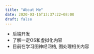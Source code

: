 ```yaml
---
title: "About Me"
date: 2020-03-16T13:37:22+08:00
draft: false
---
```


- 后端开发
- 了解一定OS和虚拟化内容
- 目前在学习图神经网络, 图处理相关内容

